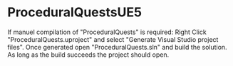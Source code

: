# ProceduralQuestsUE5

If manuel compilation of "ProceduralQuests" is required:
Right Click "ProceduralQuests.uproject" and select "Generate Visual Studio project files".
Once generated open "ProceduralQuests.sln" and build the solution.
As long as the build succeeds the project should open.